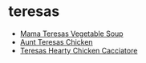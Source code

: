 # teresas

 * [Mama Teresas Vegetable Soup](../../index/m/mama-teresas-vegetable-soup-233968.json)
 * [Aunt Teresas Chicken](../../index/a/aunt-teresas-chicken.json)
 * [Teresas Hearty Chicken Cacciatore](../../index/t/teresas-hearty-chicken-cacciatore.json)
